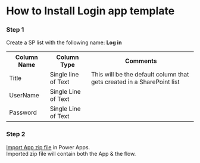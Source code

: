 # How to Install Login app template

### Step 1
Create a SP list with the following name: **Log in**

<table>
  <th>Column Name</th>  <th>Column Type</th>  <th>Comments</th> 
  <tr> <td>Title</td>  <td>Single line of Text</td> <td>This will be the default column that gets created in a SharePoint list</td> </tr>
  <tr> <td>UserName</td>  <td>Single Line of Text</td> <td></td> </tr>
  <tr> <td>Password</td>  <td>Single Line of Text</td> <td></td> </tr>
</table>

### Step 2
[Import App zip file](https://github.com/gipgap/Powerapps/blob/main/LoginForm/LoginForm_20220415090506.zip) in Power Apps. <br>Imported zip file will contain both the App & the flow. 
